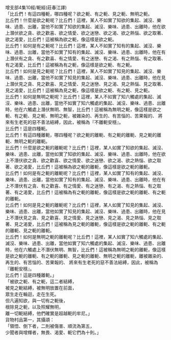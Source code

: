 增支部4集10經/軛經(莊春江譯)  
「比丘們！有這四種軛，哪四種呢？欲之軛、有之軛、見之軛、無明之軛。  
比丘們！什麼是欲之軛呢？比丘們！這裡，某人不如實了知欲的集起、滅沒、樂味、過患、出離，當他不如實了知欲的集起、滅沒、樂味、過患、出離時，他在欲上潛伏欲之貪、欲之歡喜、欲之情愛、欲之迷戀、欲之渴、欲之熱惱、欲之取著、欲之渴愛，比丘們！這被稱為欲之軛，像這樣是欲之軛。  
比丘們！如何是有之軛呢？比丘們！這裡，某人不如實了知有的集起、滅沒、樂味、過患、出離，當他不如實了知有的集起、滅沒、樂味、過患、出離時，他在有上潛伏有之貪、有之歡喜、有之情愛、有之迷戀、有之渴、有之熱惱、有之取著、有之渴愛，比丘們！這被稱為有之軛，像這樣是欲之軛、有之軛。  
比丘們！如何是見之軛呢？比丘們！這裡，某人不如實了知見的集起、滅沒、樂味、過患、出離，當他不如實了知見的集起、滅沒、樂味、過患、出離時，他在見上潛伏見之貪、見之歡喜、見之情愛、見之迷戀、見之渴、見之熱惱、見之取著、見之渴愛，比丘們！這被稱為見之軛，像這樣是欲之軛、有之軛、見之軛。  
比丘們！如何是無明之軛呢？比丘們！這裡，某人不如實了知六觸處的集起、滅沒、樂味、過患、出離，當他不如實了知六觸處的集起、滅沒、樂味、過患、出離時，他在六觸處上潛伏無明、無智，比丘們！這被稱為無明之軛，像這樣是欲之軛、有之軛、見之軛、無明之軛，被雜染的、再生的、有苦惱的、苦果報的、 將來有生老死的惡不善法結縛，因此，被稱為『不離軛安穩』。  
比丘們！這是四種軛。  
比丘們！有這四種離軛，哪四種呢？欲之軛的離軛、有之軛的離軛、見之軛的離軛、無明之軛的離軛。  
比丘們！什麼是欲之軛的離軛呢？比丘們！這裡，某人如實了知欲的集起、滅沒、樂味、過患、出離，當他如實了知欲的集起、滅沒、樂味、過患、出離時，他在欲上不潛伏欲之貪、欲之歡喜、欲之情愛、欲之迷戀、欲之渴、欲之熱惱、欲之取著、欲之渴愛，比丘們！這被稱為欲之軛的離軛，像這樣是欲之軛的離軛。  
比丘們！如何是有之軛的離軛呢？比丘們！這裡，某人如實了知有的集起、滅沒、樂味、過患、出離，當他如實了知有的集起、滅沒、樂味、過患、出離時，他在有上不潛伏有之貪、有之歡喜、有之情愛、有之迷戀、有之渴、有之熱惱、有之取著、有之渴愛，比丘們！這被稱為有之軛的離軛，像這樣是欲之軛的離軛、有之軛的離軛。  
比丘們！如何是見之軛的離軛呢？比丘們！這裡，某人如實了知見的集起、滅沒、樂味、過患、出離，當他如實了知見的集起、滅沒、樂味、過患、出離時，他在見上不潛伏見之貪、見之歡喜、見之情愛、見之迷戀、見之渴、見之熱惱、見之取著、見之渴愛，比丘們！這被稱為見之軛的離軛，像這樣是欲之軛的離軛、有之軛的離軛、見之軛的離軛。  
比丘們！如何是無明之軛的離軛呢？比丘們！這裡，某人如實了知六觸處的集起、滅沒、樂味、過患、出離，當他如實了知六觸處的集起、滅沒、樂味、過患、出離時，他在六觸處上不潛伏無明、無智，比丘們！這被稱為無明之軛的離軛，像這樣是欲之軛的離軛、有之軛的離軛、見之軛的離軛、無明之軛的離軛，離被雜染的、再生的、有苦惱的、苦果報的、 將來有生老死的惡不善法結縛，因此，被稱為『離軛安穩』。  
比丘們！這是四種離軛。」  
「被欲之軛、有之軛，這二者結縛，  
被見之軛結縛，被無明放置在前面，  
眾生走在輪迴，走在生死。  
但凡遍知欲，與一切有之軛後，  
根除見之軛，以及照耀無明，  
離一切軛結縛，他們確實是超越軛的牟尼。」  
貨物村品第一，其攝頌：  
「領悟、倒下者，二則被傷害、順流為第五，  
少聞者與增輝者，無畏、渴愛、軛它們為十則。」  
  
  
